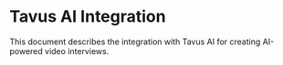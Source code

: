 # Tavus AI Integration
This document describes the integration with Tavus AI for creating AI-powered video interviews.
